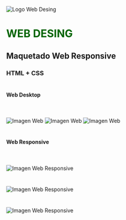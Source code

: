 ![Logo Web Desing](/images/logo.png) 
#  <span style="color:darkgreen"> WEB DESING

## Maquetado Web Responsive 
### HTML + CSS 
#

#### Web Desktop
\
\
![Imagen Web](/capture/Cap1.JPG)
![Imagen Web](/capture/Cap2.JPG)
![Imagen Web](/capture/Cap3.JPG)
#
#
#
#### Web Responsive
\
\
![Imagen Web Responsive](/capture/index.png)
#
#
![Imagen Web Responsive](/capture/prices.png)
#
#
![Imagen Web Responsive](/capture/contact.png)